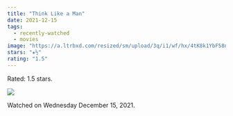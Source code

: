 ```yaml
---
title: "Think Like a Man"
date: 2021-12-15
tags:
  - recently-watched
  - movies
image: "https://a.ltrbxd.com/resized/sm/upload/3q/i1/wf/hx/4tK8k1YbF58nEMW76bnm76jWpnZ-0-600-0-900-crop.jpg?v=770a6826b2"
stars: "★½"
rating: "1.5"
---
```


Rated: 1.5 stars.

 <p><img src="https://a.ltrbxd.com/resized/sm/upload/3q/i1/wf/hx/4tK8k1YbF58nEMW76bnm76jWpnZ-0-600-0-900-crop.jpg?v=770a6826b2"/></p> <p>Watched on Wednesday December 15, 2021.</p>
